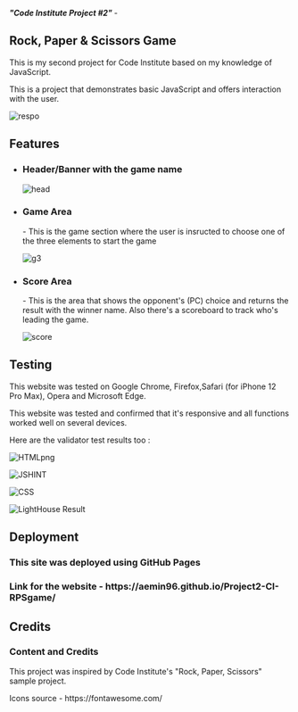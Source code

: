 <i> <b> "Code Institute Project #2" </b> </i> - <h2> Rock, Paper & Scissors Game </h2>

<p> This is my second project for Code Institute based on my knowledge of JavaScript.  </p>
<p> This is a project that demonstrates basic JavaScript and offers interaction with the user. </p>


![respo](https://user-images.githubusercontent.com/126208272/229384873-18d568c6-934b-46ae-8625-b3b4d59b7904.png)




<h2> Features </h2>

<ul>
  <li> <h3> Header/Banner with the game name </h3> </li>
  
 ![head](https://user-images.githubusercontent.com/126208272/229384949-b40a49c9-ed89-40e0-ba7c-83b546afef22.png)



  <li> <h3> Game Area </h3> - This is the game section where the user is insructed to choose one of the three elements to start the game </li>
  
  ![g3](https://user-images.githubusercontent.com/126208272/229385002-c298d9a9-ab62-42fd-913f-3479f5901085.png)

  
 <li> <h3> Score Area </h3> - This is the area that shows the opponent's (PC) choice and returns the result with the winner name. Also there's a scoreboard to track who's leading the game.  </li>
  
![score](https://user-images.githubusercontent.com/126208272/229385061-8d42f3e4-f46a-46c5-9f45-458de01f122b.png)

 </ul>
 
 <h2> Testing </h2>
 
 <p> This website was tested on Google Chrome, Firefox,Safari (for iPhone 12 Pro Max), Opera and Microsoft Edge. </p>
 <p> This website was tested and confirmed that it's responsive and all functions worked well on several devices.</p>
 <p> Here are the validator test results too :
 
 
 ![HTMLpng](https://user-images.githubusercontent.com/126208272/229385123-8d075acd-c5db-4b14-ab7b-f7e11b4381f6.png)

 ![JSHINT](https://user-images.githubusercontent.com/126208272/229385126-30c9d666-078e-4669-ada9-aa8f454fb635.png)

 ![CSS](https://user-images.githubusercontent.com/126208272/229385130-d7efa2a3-7de0-412d-8159-ad0420b49936.png)

![LightHouse Result](https://user-images.githubusercontent.com/126208272/229385136-a0ae7270-3d58-418d-a443-01ba6ef71485.png)

 </p>
  
 
<h2> Deployment </h2>
<h3> This site was deployed using GitHub Pages </h3>
<h3> Link for the website - https://aemin96.github.io/Project2-CI-RPSgame/ </h3>

<h2> Credits </h2>

<h3> Content and Credits </h3>
<p> This project was inspired by Code Institute's "Rock, Paper, Scissors" sample project. </p>
<p> Icons source - https://fontawesome.com/ </p>
